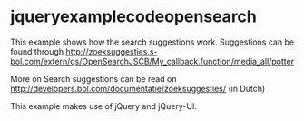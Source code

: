 jqueryexamplecodeopensearch
==============

This example shows how the search suggestions work. Suggestions can be found through http://zoeksuggesties.s-bol.com/extern/qs/OpenSearchJSCB/My_callback.function/media_all/potter

More on Search suggestions can be read on http://developers.bol.com/documentatie/zoeksuggesties/ (in Dutch)

This example makes use of jQuery and jQuery-UI.
